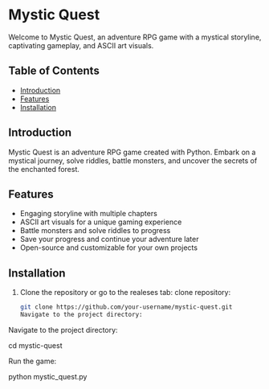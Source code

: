 # Mystic Quest

Welcome to Mystic Quest, an adventure RPG game with a mystical storyline, captivating gameplay, and ASCII art visuals.

## Table of Contents

- [Introduction](#introduction)
- [Features](#features)
- [Installation](#installation)

## Introduction

Mystic Quest is an adventure RPG game created with Python. Embark on a mystical journey, solve riddles, battle monsters, and uncover the secrets of the enchanted forest.

## Features

- Engaging storyline with multiple chapters
- ASCII art visuals for a unique gaming experience
- Battle monsters and solve riddles to progress
- Save your progress and continue your adventure later
- Open-source and customizable for your own projects

## Installation

1. Clone the repository or go to the realeses tab:
clone repository:
   ```bash
   git clone https://github.com/your-username/mystic-quest.git
   Navigate to the project directory:
Navigate to the project directory:

cd mystic-quest

Run the game:

python mystic_quest.py
